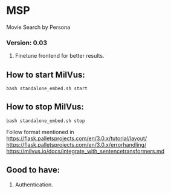 # MSP
Movie Search by Persona

### Version: 0.03
1. Finetune frontend for better results.


## How to start MilVus:
`bash standalone_embed.sh start`

## How to stop MilVus:
`bash standalone_embed.sh stop`


Follow format mentioned in https://flask.palletsprojects.com/en/3.0.x/tutorial/layout/
https://flask.palletsprojects.com/en/3.0.x/errorhandling/
https://milvus.io/docs/integrate_with_sentencetransformers.md

## Good to have:
1. Authentication.

